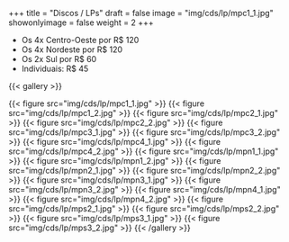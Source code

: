 +++
title = "Discos / LPs"
draft = false
image = "img/cds/lp/mpc1_1.jpg"
showonlyimage = false
weight = 2
+++
<!--more-->

- Os 4x Centro-Oeste por R$ 120
- Os 4x Nordeste por R$ 120
- Os 2x Sul por R$ 60
- Individuais: R$ 45

{{< gallery >}}

{{< figure src="img/cds/lp/mpc1_1.jpg" >}}
{{< figure src="img/cds/lp/mpc1_2.jpg" >}}
{{< figure src="img/cds/lp/mpc2_1.jpg" >}}
{{< figure src="img/cds/lp/mpc2_2.jpg" >}}
{{< figure src="img/cds/lp/mpc3_1.jpg" >}}
{{< figure src="img/cds/lp/mpc3_2.jpg" >}}
{{< figure src="img/cds/lp/mpc4_1.jpg" >}}
{{< figure src="img/cds/lp/mpc4_2.jpg" >}}
{{< figure src="img/cds/lp/mpn1_1.jpg" >}}
{{< figure src="img/cds/lp/mpn1_2.jpg" >}}
{{< figure src="img/cds/lp/mpn2_1.jpg" >}}
{{< figure src="img/cds/lp/mpn2_2.jpg" >}}
{{< figure src="img/cds/lp/mpn3_1.jpg" >}}
{{< figure src="img/cds/lp/mpn3_2.jpg" >}}
{{< figure src="img/cds/lp/mpn4_1.jpg" >}}
{{< figure src="img/cds/lp/mpn4_2.jpg" >}}
{{< figure src="img/cds/lp/mps2_1.jpg" >}}
{{< figure src="img/cds/lp/mps2_2.jpg" >}}
{{< figure src="img/cds/lp/mps3_1.jpg" >}}
{{< figure src="img/cds/lp/mps3_2.jpg" >}}
{{< /gallery >}}